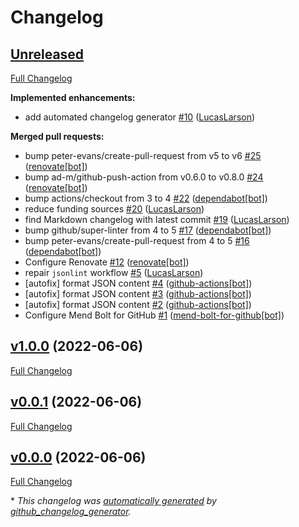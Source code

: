 # Changelog

## [Unreleased](https://github.com/LucasLarson/.github/tree/HEAD)

[Full Changelog](https://github.com/LucasLarson/.github/compare/v1.0.0...HEAD)

**Implemented enhancements:**

- add automated changelog generator [\#10](https://github.com/LucasLarson/.github/pull/10) ([LucasLarson](https://github.com/LucasLarson))

**Merged pull requests:**

- bump peter-evans/create-pull-request from v5 to v6 [\#25](https://github.com/LucasLarson/.github/pull/25) ([renovate[bot]](https://github.com/apps/renovate))
- bump ad-m/github-push-action from v0.6.0 to v0.8.0 [\#24](https://github.com/LucasLarson/.github/pull/24) ([renovate[bot]](https://github.com/apps/renovate))
- bump actions/checkout from 3 to 4 [\#22](https://github.com/LucasLarson/.github/pull/22) ([dependabot[bot]](https://github.com/apps/dependabot))
- reduce funding sources [\#20](https://github.com/LucasLarson/.github/pull/20) ([LucasLarson](https://github.com/LucasLarson))
- find Markdown changelog with latest commit [\#19](https://github.com/LucasLarson/.github/pull/19) ([LucasLarson](https://github.com/LucasLarson))
- bump github/super-linter from 4 to 5 [\#17](https://github.com/LucasLarson/.github/pull/17) ([dependabot[bot]](https://github.com/apps/dependabot))
- bump peter-evans/create-pull-request from 4 to 5 [\#16](https://github.com/LucasLarson/.github/pull/16) ([dependabot[bot]](https://github.com/apps/dependabot))
- Configure Renovate [\#12](https://github.com/LucasLarson/.github/pull/12) ([renovate[bot]](https://github.com/apps/renovate))
- repair `jsonlint` workflow [\#5](https://github.com/LucasLarson/.github/pull/5) ([LucasLarson](https://github.com/LucasLarson))
- \[autofix\] format JSON content [\#4](https://github.com/LucasLarson/.github/pull/4) ([github-actions[bot]](https://github.com/apps/github-actions))
- \[autofix\] format JSON content [\#3](https://github.com/LucasLarson/.github/pull/3) ([github-actions[bot]](https://github.com/apps/github-actions))
- \[autofix\] format JSON content [\#2](https://github.com/LucasLarson/.github/pull/2) ([github-actions[bot]](https://github.com/apps/github-actions))
- Configure Mend Bolt for GitHub [\#1](https://github.com/LucasLarson/.github/pull/1) ([mend-bolt-for-github[bot]](https://github.com/apps/mend-bolt-for-github))

## [v1.0.0](https://github.com/LucasLarson/.github/tree/v1.0.0) (2022-06-06)

[Full Changelog](https://github.com/LucasLarson/.github/compare/v0.0.1...v1.0.0)

## [v0.0.1](https://github.com/LucasLarson/.github/tree/v0.0.1) (2022-06-06)

[Full Changelog](https://github.com/LucasLarson/.github/compare/v0.0.0...v0.0.1)

## [v0.0.0](https://github.com/LucasLarson/.github/tree/v0.0.0) (2022-06-06)

[Full Changelog](https://github.com/LucasLarson/.github/compare/357fe333c0129742f21bfbe6cc464e530b70324a...v0.0.0)

\* *This changelog was [automatically generated](./.github/workflows/changelog.yml) by [github_changelog_generator](https://github.com/github-changelog-generator/github-changelog-generator).*
